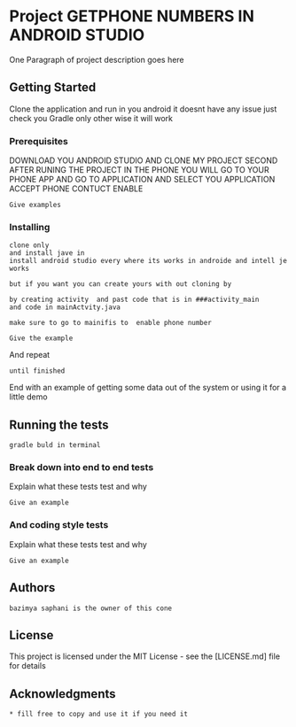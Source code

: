 # Project GETPHONE NUMBERS IN ANDROID STUDIO

One Paragraph of project description goes here

## Getting Started
Clone the application and run in you android it doesnt have any issue just check you Gradle only other wise it will work

### Prerequisites

DOWNLOAD YOU ANDROID STUDIO AND CLONE MY PROJECT 
SECOND AFTER RUNING THE PROJECT IN THE PHONE YOU WILL GO TO YOUR PHONE  APP AND GO TO APPLICATION AND SELECT YOU APPLICATION ACCEPT PHONE CONTUCT ENABLE 

```
Give examples
```

### Installing
```
clone only 
and install jave in 
install android studio every where its works in androide and intell je works    
```
```
but if you want you can create yours with out cloning by 
```
```
by creating activity  and past code that is in ###activity_main   
and code in mainActvity.java 
```
```
make sure to go to mainifis to  enable phone number 
```
```
Give the example
```

And repeat

```
until finished
```

End with an example of getting some data out of the system or using it for a little demo

## Running the tests
```
gradle buld in terminal 
```
### Break down into end to end tests

Explain what these tests test and why

```
Give an example
```

### And coding style tests

Explain what these tests test and why

```
Give an example
```




## Authors
```
bazimya saphani is the owner of this cone 
```
## License

This project is licensed under the MIT License - see the [LICENSE.md] file for details

## Acknowledgments
```
* fill free to copy and use it if you need it 
```
